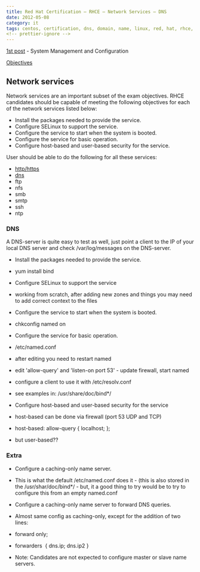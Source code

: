 ```yaml
---
title: Red Hat Certification – RHCE – Network Services – DNS
date: 2012-05-08
category: it
tags: centos, certification, dns, domain, name, linux, red, hat, rhce, studying
<!-- prettier-ignore -->
---
```


[1st post](https://www.guldmyr.com/red-hat-certification-rhce-system-configuration-and-management-2/ "1st post")
\- System Management and Configuration

[Objectives](https://www.redhat.com/training/courses/ex300/examobjective "on redhat.com")

## Network services

Network services are an important subset of the exam objectives. RHCE candidates
should be capable of meeting the following objectives for each of the network
services listed below:

- Install the packages needed to provide the service.
- Configure SELinux to support the service.
- Configure the service to start when the system is booted.
- Configure the service for basic operation.
- Configure host-based and user-based security for the service.

User should be able to do the following for all these services:

- [http/https](https://guldmyr.com/red-hat-certification-rhce-network-services-httpd)
- [dns](https://guldmyr.com/red-hat-certification-rhce-network-services-dns)
- ftp
- nfs
- smb
- smtp
- ssh
- ntp

### DNS

A DNS-server is quite easy to test as well, just point a client to the IP of
your local DNS server and check /var/log/messages on the DNS-server.

- Install the packages needed to provide the service.

- yum install bind

- Configure SELinux to support the service

- working from scratch, after adding new zones and things you may need to add
  correct context to the files

- Configure the service to start when the system is booted.

- chkconfig named on

- Configure the service for basic operation.

- /etc/named.conf

- after editing you need to restart named

- edit 'allow-query' and 'listen-on port 53' - update firewall, start named
- configure a client to use it with /etc/resolv.conf
- see examples in: /usr/share/doc/bind\*/

- Configure host-based and user-based security for the service

- host-based can be done via firewall (port 53 UDP and TCP)
- host-based: allow-query { localhost; };
- but user-based??

### Extra

- Configure a caching-only name server.

- This is what the default /etc/named.conf does it - (this is also stored in the
  /usr/shar/doc/bind\*/ - but, it a good thing to try would be to try to
  configure this from an empty named.conf

- Configure a caching-only name server to forward DNS queries.

- Almost same config as caching-only, except for the addition of two lines:

- forward only;
- forwarders  { dns.ip; dns.ip2 }

- Note: Candidates are not expected to configure master or slave name servers.
